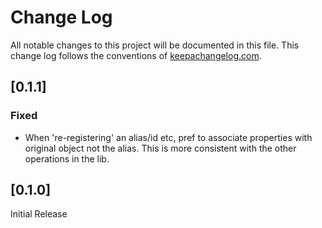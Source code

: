 # Change Log
All notable changes to this project will be documented in this file. This change log follows the conventions of [keepachangelog.com](http://keepachangelog.com/).

## [0.1.1]

### Fixed

- When 're-registering' an alias/id etc, pref to associate properties with original object
  not the alias. This is more consistent with the other operations in the lib.

## [0.1.0]

Initial Release